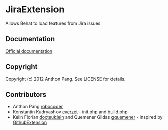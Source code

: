 # JiraExtension

Allows Behat to load features from Jira issues

## Documentation

[Official documentation](http://extensions.behat.org/jira/index.html)

## Copyright

Copyright (c) 2012 Anthon Pang. See LICENSE for details.

## Contributors

* Anthon Pang [robocoder](http://github.com/robocoder)
* Konstantin Kudryashov [everzet](http://github.com/everzet) - init.php and build.php
* Kelin Florian [docteuklein](http://github.com/docteuklein) and Quemener Gildas [gquemener](http://github.com/gquemener) - inspired by [GithubExtension](http://github.com/Behat/GithubExtension)
